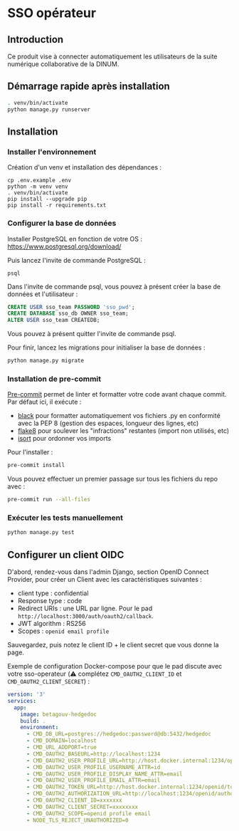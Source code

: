 # SSO opérateur

## Introduction

Ce produit vise à connecter automatiquement les utilisateurs de la suite numérique collaborative de la DINUM.

## Démarrage rapide après installation

```bash
. venv/bin/activate
python manage.py runserver
```

## Installation

### Installer l'environnement

Création d'un venv et installation des dépendances : 

```
cp .env.example .env
python -m venv venv 
. venv/bin/activate
pip install --upgrade pip
pip install -r requirements.txt
```

### Configurer la base de données

Installer PostgreSQL en fonction de votre OS : https://www.postgresql.org/download/

Puis lancez l'invite de commande PostgreSQL :

```
psql
```

Dans l'invite de commande psql, vous pouvez à présent créer la base de données et l'utilisateur :

```sql
CREATE USER sso_team PASSWORD 'sso_pwd';
CREATE DATABASE sso_db OWNER sso_team;
ALTER USER sso_team CREATEDB;
```

Vous pouvez à présent quitter l'invite de commande psql.

Pour finir, lancez les migrations pour initialiser la base de données :

```bash
python manage.py migrate
```

### Installation de pre-commit

[Pre-commit](https://pre-commit.com/) permet de linter et formatter votre code avant chaque commit. Par défaut ici, il exécute :

- [black](https://github.com/psf/black) pour formatter automatiquement vos fichiers .py en conformité avec la PEP 8 (gestion des espaces, longueur des lignes, etc)
- [flake8](https://github.com/pycqa/flake8) pour soulever les "infractions" restantes (import non utilisés, etc)
- [isort](https://github.com/pycqa/isort) pour ordonner vos imports

Pour l'installer :

```bash
pre-commit install
```

Vous pouvez effectuer un premier passage sur tous les fichiers du repo avec :

```bash
pre-commit run --all-files
```

### Exécuter les tests manuellement

```bash
python manage.py test
```

## Configurer un client OIDC

D'abord, rendez-vous dans l'admin Django, section OpenID Connect Provider, pour créer un Client avec les caractéristiques suivantes : 

- client type : confidential
- Response type : code
- Redirect URIs : une URL par ligne. Pour le pad `http://localhost:3000/auth/oauth2/callback`.
- JWT algorithm : RS256
- Scopes : `openid email profile`

Sauvegardez, puis notez le client ID + le client secret que vous donne la page.

Exemple de configuration Docker-compose pour que le pad discute avec votre sso-operateur (:warning: complétez `CMD_OAUTH2_CLIENT_ID` et `CMD_OAUTH2_CLIENT_SECRET`) : 

```yaml
version: '3'
services:
  app:
    image: betagouv-hedgedoc
    build: .
    environment:
      - CMD_DB_URL=postgres://hedgedoc:password@db:5432/hedgedoc
      - CMD_DOMAIN=localhost
      - CMD_URL_ADDPORT=true
      - CMD_OAUTH2_BASEURL=http://localhost:1234
      - CMD_OAUTH2_USER_PROFILE_URL=http://host.docker.internal:1234/openid/userinfo
      - CMD_OAUTH2_USER_PROFILE_USERNAME_ATTR=id
      - CMD_OAUTH2_USER_PROFILE_DISPLAY_NAME_ATTR=email
      - CMD_OAUTH2_USER_PROFILE_EMAIL_ATTR=email
      - CMD_OAUTH2_TOKEN_URL=http://host.docker.internal:1234/openid/token
      - CMD_OAUTH2_AUTHORIZATION_URL=http://localhost:1234/openid/authorize
      - CMD_OAUTH2_CLIENT_ID=xxxxxxx
      - CMD_OAUTH2_CLIENT_SECRET=xxxxxxxx
      - CMD_OAUTH2_SCOPE=openid profile email
      - NODE_TLS_REJECT_UNAUTHORIZED=0
```
